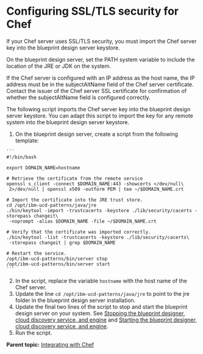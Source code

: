 # Configuring SSL/TLS security for Chef

If your Chef server uses SSL/TLS security, you must import the Chef server key into the blueprint design server keystore.

On the blueprint design server, set the PATH system variable to include the location of the JRE or JDK on the system.

If the Chef server is configured with an IP address as the host name, the IP address must be in the subjectAltName field of the Chef server certificate. Contact the issuer of the Chef server SSL certificate for confirmation of whether the subjectAltName field is configured correctly.

The following script imports the Chef server key into the blueprint design server keystore. You can adapt this script to import the key for any remote system into the blueprint design server keystore.

1.   On the blueprint design server, create a script from the following template: 

    ```
    #!/bin/bash
    
    export DOMAIN_NAME=hostname
    
    # Retrieve the certificate from the remote service
    openssl s_client -connect $DOMAIN_NAME:443 -showcerts </dev/null\
     2>/dev/null | openssl x509 -outform PEM | tee ~/$DOMAIN_NAME.crt
    
    # Import the certificate into the JRE trust store.
    cd /opt/ibm-ucd-patterns/java/jre
    ./bin/keytool -import -trustcacerts -keystore ./lib/security/cacerts -storepass changeit\
     -noprompt -alias $DOMAIN_NAME -file ~/$DOMAIN_NAME.crt
    
    # Verify that the certificate was imported correctly.
    ./bin/keytool -list -trustcacerts -keystore ./lib/security/cacerts\
     -storepass changeit | grep $DOMAIN_NAME
    
    # Restart the service.
    /opt/ibm-ucd-patterns/bin/server stop
    /opt/ibm-ucd-patterns/bin/server start
    ```

2.   In the script, replace the variable `hostname` with the host name of the Chef server. 
3.   Update the line `cd /opt/ibm-ucd-patterns/java/jre` to point to the jre folder in the blueprint design server installation. 
4.   Update the final two lines of the script to stop and start the blueprint design server on your system. See [Stopping the blueprint designer, cloud discovery service, and engine](../../com.ibm.udeploy.install.doc/topics/stop_patterns.md) and [Starting the blueprint designer, cloud discovery service, and engine](../../com.ibm.udeploy.install.doc/topics/start_patterns.md).
5.   Run the script. 

**Parent topic:** [Integrating with Chef](../../com.ibm.edt.doc/topics/integrate_chef.md)


